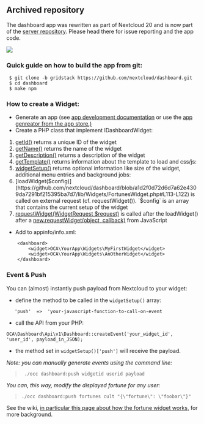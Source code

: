 ## Archived repository

The dashboard app was rewritten as part of Nextcloud 20 and is now part of the [server repository](https://github.com/nextcloud/server/). Please head there for issue reporting and the app code.

![](https://raw.githubusercontent.com/nextcloud/dashboard/master/screenshots/dashboard-grid.png)
### Quick guide on how to build the app from git:

```
 $ git clone -b gridstack https://github.com/nextcloud/dashboard.git
 $ cd dashboard
 $ make npm
```


### How to create a Widget:

- Generate an app (see [app development documentation](https://docs.nextcloud.com/server/16/developer_manual/app/index.html) or use the [app genreator from the app store.)](https://apps.nextcloud.com/developer/apps/generate)
- Create a PHP class that implement IDashboardWidget:
1. [getId()](https://github.com/nextcloud/dashboard/blob/a1d2f0d72d6d7a62e4309da7291bf215395ba7d7/lib/Widgets/FortunesWidget.php#L48-L50) returns a unique ID of the widget
2. [getName()](https://github.com/nextcloud/dashboard/blob/a1d2f0d72d6d7a62e4309da7291bf215395ba7d7/lib/Widgets/FortunesWidget.php#L56-L58) returns the name of the widget
3. [getDescription()](https://github.com/nextcloud/dashboard/blob/a1d2f0d72d6d7a62e4309da7291bf215395ba7d7/lib/Widgets/FortunesWidget.php#L64-L66) returns a description of the widget
4. [getTemplate()](https://github.com/nextcloud/dashboard/blob/a1d2f0d72d6d7a62e4309da7291bf215395ba7d7/lib/Widgets/DiskSpaceWidget.php#L73-L82) returns information about the template to load and css/js:
5. [widgetSetup()](https://github.com/nextcloud/dashboard/blob/a1d2f0d72d6d7a62e4309da7291bf215395ba7d7/lib/Widgets/FortunesWidget.php#L87-L107) returns optional information like size of the widget, additional menu entries and background jobs:
6. [loadWidget($config)](https://github.com/nextcloud/dashboard/blob/a1d2f0d72d6d7a62e4309da7291bf215395ba7d7/lib/Widgets/FortunesWidget.php#L113-L122) is called on external request (cf. requestWidget()). `$config` is an array that contains the current setup of the widget
7. [requestWidget(WidgetRequest $request)](https://github.com/nextcloud/dashboard/blob/a1d2f0d72d6d7a62e4309da7291bf215395ba7d7/lib/Widgets/FortunesWidget.php#L128-L132) is called after the loadWidget() after a [new.requestWidget(object, callback)](https://github.com/nextcloud/dashboard/blob/08c0850b5f586110264ac6f90e7f7e94ec070e4e/js/widgets/fortunes.js#L43-L50) from JavaScript  

- Add to appinfo/info.xml:

```
	<dashboard>
		<widget>OCA\YourApp\Widgets\MyFirstWidget</widget>
		<widget>OCA\YourApp\Widgets\AnOtherWidget</widget>
	</dashboard>
```

### Event & Push

You can (almost) instantly push payload from Nextcloud to your widget:
 
 - define the method to be called in the `widgetSetup()` array:

```
   'push'  =>  'your-javascript-function-to-call-on-event
```

 - call the API from your PHP:

```
OCA\Dashboard\Api\v1\Dashboard::createEvent('your_widget_id', 'user_id', payload_in_JSON);
```

 - the method set in `widgetSetup()['push']` will receive the payload.

_Note: you can manually generate events using the command line:_


>      ./occ dashboard:push widgetid userid payload

_You can, this way, modify the displayed fortune for any user:_

>     ./occ dashboard:push fortunes cult "{\"fortune\": \"foobar\"}"

See the wiki, [in particular this page about how the fortune widget works,](https://github.com/nextcloud/dashboard/wiki/How-the-Fortunes-widget-works) for more background.
